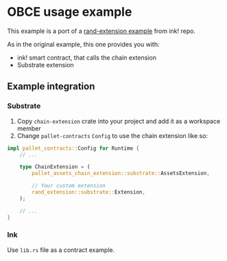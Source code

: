 # OBCE usage example

This example is a port of a [rand-extension example](https://github.com/paritytech/ink/tree/master/examples/rand-extension) from ink! repo.

As in the original example, this one provides you with:

* ink! smart contract, that calls the chain extension
* Substrate extension

## Example integration

### Substrate

1. Copy `chain-extension` crate into your project and add it as a workspace member
2. Change `pallet-contracts` `Config` to use the chain extension like so:

```rust
impl pallet_contracts::Config for Runtime {
    // ...

    type ChainExtension = (
		pallet_assets_chain_extension::substrate::AssetsExtension,

        // Your custom extension
		rand_extension::substrate::Extension,
	);

    // ...
}
```

### Ink

Use `lib.rs` file as a contract example.
